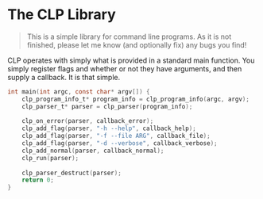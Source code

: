 # The CLP Library

> This is a simple library for command line programs. As it is not finished, please let me know (and optionally fix) any bugs you find!  

CLP operates with simply what is provided in a standard main function. You simply register flags and whether or not they have arguments, and then supply a callback. It is that simple.

```c
int main(int argc, const char* argv[]) {
    clp_program_info_t* program_info = clp_program_info(argc, argv);
    clp_parser_t* parser = clp_parser(program_info);
    
    clp_on_error(parser, callback_error);
    clp_add_flag(parser, "-h --help", callback_help);
    clp_add_flag(parser, "-f --file ARG", callback_file);
    clp_add_flag(parser, "-d --verbose", callback_verbose);
    clp_add_normal(parser, callback_normal);
    clp_run(parser);
    
    clp_parser_destruct(parser);
    return 0;
}
```
